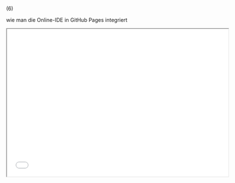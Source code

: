(6)

wie man die Online-IDE in GitHub Pages integriert

<iframe src="Template.html" style="width:600px; height:400px"></iframe>
